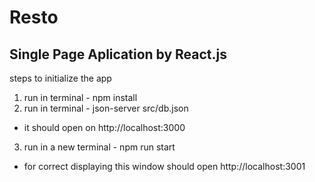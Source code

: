 # Resto
Single Page Aplication by React.js
-
steps to initialize the app
1) run in terminal - npm install
2) run in terminal - json-server src/db.json
- it should open on http://localhost:3000
3) run in a new terminal - npm run start
- for correct displaying this window should open http://localhost:3001

